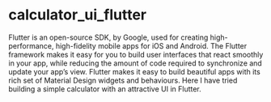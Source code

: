 # calculator_ui_flutter
Flutter is an open-source SDK, by Google, used for creating high-performance, high-fidelity mobile apps for iOS and Android. The Flutter framework makes it easy for you to build user interfaces that react smoothly in your app, while reducing the amount of code required to synchronize and update your app’s view. Flutter makes it easy to build beautiful apps with its rich set of Material Design widgets and behaviours. Here I have tried building a simple calculator with an attractive UI in Flutter.
